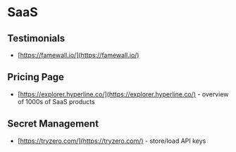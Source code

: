 # SaaS

## Testimonials

- [https://famewall.io/](https://famewall.io/)

## Pricing Page

- [https://explorer.hyperline.co/](https://explorer.hyperline.co/) - overview of 1000s of SaaS products

## Secret Management

- [https://tryzero.com/](https://tryzero.com/) - store/load API keys
